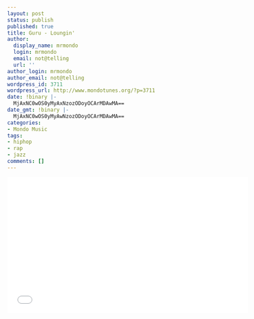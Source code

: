 ```yaml
---
layout: post
status: publish
published: true
title: Guru - Loungin'
author:
  display_name: mrmondo
  login: mrmondo
  email: not@telling
  url: ''
author_login: mrmondo
author_email: not@telling
wordpress_id: 3711
wordpress_url: http://www.mondotunes.org/?p=3711
date: !binary |-
  MjAxNC0wOS0yMyAxNzozODoyOCArMDAwMA==
date_gmt: !binary |-
  MjAxNC0wOS0yMyAwNzozODoyOCArMDAwMA==
categories:
- Mondo Music
tags:
- hiphop
- rap
- jazz
comments: []
---
```

<iframe width="560" height="315" src="//www.youtube.com/embed/8FzV21Lqd3A" frameborder="0"> </iframe>
